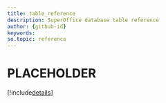 ```yaml
---
title: table_reference       
description: SuperOffice database table reference
author: {github-id}
keywords:
so.topic: reference
---
```


# PLACEHOLDER

[!include[details](./includes/pmembtypegrouplink.md)]
